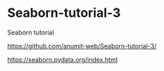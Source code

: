 # Seaborn-tutorial-3
Seaborn tutorial

https://github.com/anumit-web/Seaborn-tutorial-3/

https://seaborn.pydata.org/index.html










